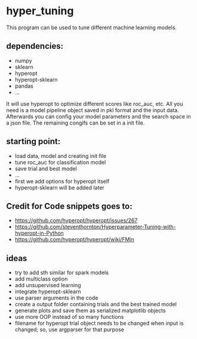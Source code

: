 # hyper_tuning

This program can be used to tune different machine learning models.

## dependencies:

* numpy
* sklearn
* hyperopt
* hyperopt-sklearn
* pandas
* ...

It will use hyperopt to optimize different scores like roc_auc, etc.
All you need is a model pipeline object saved in pkl format and the input data.
Afterwards you can config your model parameters and the search space in a json file.
The remaining congifs can be set in a init file.

## starting point:
* load data, model and creating init file
* tune roc_auc for classification model
* save trial and best model
* ...
* first we add options for hyperopt itself
* hyperopt-sklearn will be added later


## Credit for Code snippets goes to:

* https://github.com/hyperopt/hyperopt/issues/267
* https://github.com/steventhornton/Hyperparameter-Tuning-with-hyperopt-in-Python
* https://github.com/hyperopt/hyperopt/wiki/FMin

## ideas
* try to add sth similar for spark models
* add multiclass option
* add unsupervised learning
* integrate hyperopt-sklearn
* use parser arguments in the code
* create a output folder containing trials and the best trained model
* generate plots and save them as serialized matplotlib objects
* use more OOP instead of so many functions
* filename for hyperopt trial object needs to be changed when input is changed; so, use argparser for that purpose 